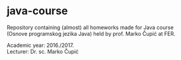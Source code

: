 # java-course
Repository containing (almost) all homeworks made for Java course (Osnove programskog jezika Java) held by prof. Marko Čupić at FER.

Academic year: 2016./2017.  
Lecturer: Dr. sc. Marko Čupić
